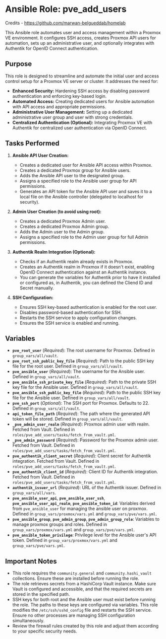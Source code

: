 # Ansible Role: pve_add_users

Credits - <https://github.com/marwan-belgueddab/homelab>

This Ansible role automates user and access management within a Proxmox VE environment. It configures SSH access, creates Proxmox API users for automation, sets up an administrative user, and optionally integrates with Authentik for OpenID Connect authentication.

## Purpose

This role is designed to streamline and automate the initial user and access control setup for a Proxmox VE server or cluster. It addresses the need for:

* **Enhanced Security:** Hardening SSH access by disabling password authentication and enforcing key-based login.
* **Automated Access:** Creating dedicated users for Ansible automation with API access and appropriate permissions.
* **Administrative User Management:** Setting up a dedicated administrative user group and user with strong credentials.
* **Centralized Authentication (Optional):** Integrating Proxmox VE with Authentik for centralized user authentication via OpenID Connect.

## Tasks Performed

1. **Ansible API User Creation:**
    * Creates a dedicated user for Ansible API access within Proxmox.
    * Creates a dedicated Proxmox group for Ansible users.
    * Adds the Ansible API user to the designated group.
    * Assigns a specified role to the Ansible user group for API permissions.
    * Generates an API token for the Ansible API user and saves it to a local file on the Ansible controller (delegated to localhost for security).

2. **Admin User Creation (to avoid using root):**
    * Creates a dedicated Proxmox Admin user.
    * Creates a dedicated Proxmox Admin group.
    * Adds the Admin user to the Admin group.
    * Assigns a specified role to the Admin user group for full Admin permissions.

3. **Authentik Realm Integration (Optional):**
    * Checks if an Authentik realm already exists in Proxmox.
    * Creates an Authentik realm in Proxmox if it doesn't exist, enabling OpenID Connect authentication against an Authentik instance.
    * You can generate the variables for Authentik prior to have it installed or configured as, in Authentik, you can defined the Cliend ID and Secret manually.
4. **SSH Configuration:**
    * Ensures SSH key-based authentication is enabled for the root user.
    * Disables password-based authentication for SSH.
    * Restarts the SSH service to apply configuration changes.
    * Ensures the SSH service is enabled and running.

## Variables

* **`pve_root_user`** (*Required*): The root username for Proxmox. Defined in `group_vars/all/vault`.
* **`pve_root_ssh_public_key_file`** (*Required*): Path to the public SSH key file for the root user. Defined in `group_vars/all/vault`.
* **`pve_ansible_user`** (*Required*):  The username for the Ansible user. Defined in `group_vars/all/vault`.
* **`pve_ansible_ssh_private_key_file`** (*Required*): Path to the private SSH key file for the Ansible user. Defined in `group_vars/all/vault`.
* **`pve_ansible_ssh_public_key_file`** (*Required*): Path to the public SSH key file for the Ansible user. Defined in `group_vars/all/vault`.
* **`pve_ssh_port`** (*Optional*): The SSH port for Proxmox. Defaults to 22. Defined in `group_vars/all/vault`.
* **`api_token_file_path`** (*Required*): The path where the generated API token will be stored. Defined in `group_vars/all/vault`.
* **`_pve_admin_user_realm`** (*Required*): Proxmox admin user with realm. Fetched from Vault. Defined in `roles/pve_add_users/tasks/fetch_from_vault.yml`.
* **`_pve_admin_password`** (*Required*): Password for the Proxmox admin user. Fetched from Vault. Defined in `roles/pve_add_users/tasks/fetch_from_vault.yml`.
* **`pve_authentik_client_secret`** (*Required*): Client secret for Authentik integration. Fetched from Vault. Defined in `roles/pve_add_users/tasks/fetch_from_vault.yml`.
* **`pve_authentik_client_id`** (*Required*): Client ID for Authentik integration. Fetched from Vault. Defined in `roles/pve_add_users/tasks/fetch_from_vault.yml`.
* **`authentik_issuer_url`** (*Required*): URL of the Authentik issuer. Defined in `group_vars/all/vars`.
* **`pve_ansible_user_api`**, **`pve_ansible_user_ssh`**, **`pve_ansible_user_api_realm`**, **`pve_ansible_token_id`**: Variables derived from `pve_ansible_user` for managing the ansible user on proxmox. Defined in `group_vars/proxmox/vars.yml` and `group_vars/pve/vars.yml`.
* **`pve_ansible_group`**, **`pve_admin_group`**, **`pve_admin_group_role`**: Variables to manage proxmox groups and roles. Defined in `group_vars/proxmox/vars.yml` and `group_vars/pve/vars.yml`.
* **`pve_ansible_token_privilege`**: Privilege level for the Ansible user's API token. Defined in `group_vars/proxmox/vars.yml` and `group_vars/pve/vars.yml`.

## Important Notes

* This role requires the `community.general` and `community.hashi_vault` collections. Ensure these are installed before running the role.
* The role retrieves secrets from a HashiCorp Vault instance. Make sure Vault is configured and accessible, and that the required secrets are stored in the specified path.
* SSH keys for both root and the Ansible user must exist before running the role. The paths to these keys are configured via variables.  This role modifies the `/etc/ssh/sshd_config` file and restarts the SSH service.  Ensure no other processes are managing SSH configuration simultaneously.
* Review the firewall rules created by this role and adjust them according to your specific security needs.
